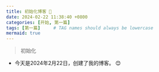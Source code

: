 ```yaml
---
title: 初始化博客 🎉
date: 2024-02-22 11:38:40 +0800
categories: [开始, 第一篇]
tags: [第一篇]     # TAG names should always be lowercase
mermaid: true
---
```


> 初始化

- 今天是2024年2月22日，创建了我的博客。 :blush:
